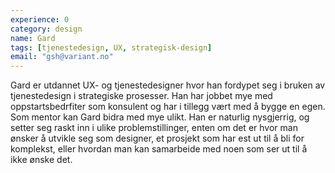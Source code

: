 ```yaml
---
experience: 0
category: design
name: Gard
tags: [tjenestedesign, UX, strategisk-design]
email: "gsh@variant.no"
---
```


Gard er utdannet UX- og tjenestedesigner hvor han fordypet seg i bruken av
tjenestedesign i strategiske prosesser. Han har jobbet mye med
oppstartsbedrfiter som konsulent og har i tillegg vært med å bygge en egen. Som
mentor kan Gard bidra med mye ulikt. Han er naturlig nysgjerrig, og setter seg
raskt inn i ulike problemstillinger, enten om det er hvor man ønsker å utvikle
seg som designer, et prosjekt som har est ut til å bli for komplekst, eller
hvordan man kan samarbeide med noen som ser ut til å ikke ønske det.
